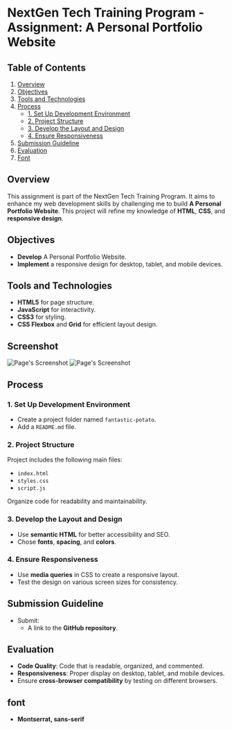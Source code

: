 # NextGen Tech Training Program - Assignment: A Personal Portfolio Website

## Table of Contents

1. [Overview](#overview)
2. [Objectives](#objectives)
3. [Tools and Technologies](#tools-and-technologies)
4. [Process](#process)
   - [1. Set Up Development Environment](#1-set-up-development-environment)
   - [2. Project Structure](#2-project-structure)
   - [3. Develop the Layout and Design](#3-develop-the-layout-and-design)
   - [4. Ensure Responsiveness](#4-ensure-responsiveness)
5. [Submission Guideline](#submission-guideline)
6. [Evaluation](#evaluation)
7. [Font](#font)

## Overview

This assignment is part of the NextGen Tech Training Program. It aims to enhance my web development skills by challenging me to build **A Personal Portfolio Website**. This project will refine my knowledge of **HTML**, **CSS**, and **responsive design**.

## Objectives

- **Develop** A Personal Portfolio Website.
- **Implement** a responsive design for desktop, tablet, and mobile devices.

## Tools and Technologies

- **HTML5** for page structure.
- **JavaScript** for interactivity.
- **CSS3** for styling.
- **CSS Flexbox** and **Grid** for efficient layout design.

## Screenshot

![Page's Screenshot](./)
![Page's Screenshot](./)

## Process

### 1. Set Up Development Environment

- Create a project folder named `fantastic-potato`.
- Add a `README.md` file.

### 2. Project Structure

Project includes the following main files:

- `index.html`
- `styles.css`
- `script.js`

Organize code for readability and maintainability.

### 3. Develop the Layout and Design

- Use **semantic HTML** for better accessibility and SEO.
- Chose **fonts**, **spacing**, and **colors**.

### 4. Ensure Responsiveness

- Use **media queries** in CSS to create a responsive layout.
- Test the design on various screen sizes for consistency.

## Submission Guideline

- Submit:
  - A link to the **GitHub repository**.

## Evaluation

- **Code Quality**: Code that is readable, organized, and commented.
- **Responsiveness**: Proper display on desktop, tablet, and mobile devices.
- Ensure **cross-browser compatibility** by testing on different browsers.

## font

- **Montserrat, sans-serif**

<!-- 
# create a new repository on the command line

-- echo "# fwc_download_link" >> README.md
-- git init
-- git add README.md
-- git commit -m "first commit"
-- git branch -M main
-- git remote add origin **<https://github.com/awoyemipatrick/fwc_download_link.git>**
-- git push -u origin main

## Merge any remote changes into local branch:

-- git pull origin main --rebase

## Change the branch name from master to main on the command line

-- git branch -m master main

## push an existing repository from the command line

-- git remote add origin **<https://github.com/awoyemipatrick/fwc_download_link.git>**
-- git branch -M main
-- git push -u origin main -->
